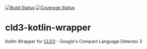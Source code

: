 [![Build Status](https://travis-ci.com/ntedgi/cld3-kotlin-wrapper.svg?branch=master)](https://travis-ci.com/ntedgi/cld3-kotlin-wrapper) [![Coverage Status](https://coveralls.io/repos/github/ntedgi/cld3-kotlin-wrapper/badge.svg)](https://coveralls.io/github/ntedgi/cld3-kotlin-wrapper)

# cld3-kotlin-wrapper
Kotlin Wrapper for [CLD3](https://github.com/google/cld3) -  Google's Compact Language Detector 3 


